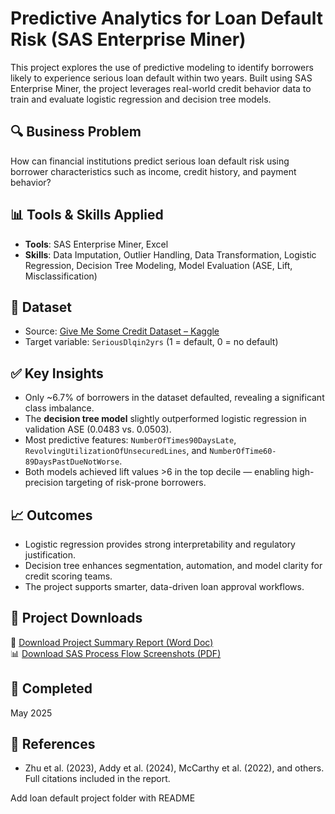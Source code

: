 # Predictive Analytics for Loan Default Risk (SAS Enterprise Miner)

This project explores the use of predictive modeling to identify borrowers likely to experience serious loan default within two years. Built using SAS Enterprise Miner, the project leverages real-world credit behavior data to train and evaluate logistic regression and decision tree models.

## 🔍 Business Problem
How can financial institutions predict serious loan default risk using borrower characteristics such as income, credit history, and payment behavior?

## 📊 Tools & Skills Applied
- **Tools**: SAS Enterprise Miner, Excel
- **Skills**: Data Imputation, Outlier Handling, Data Transformation, Logistic Regression, Decision Tree Modeling, Model Evaluation (ASE, Lift, Misclassification)

## 🧾 Dataset
- Source: [Give Me Some Credit Dataset – Kaggle](https://www.kaggle.com/datasets/c/GiveMeSomeCredit)
- Target variable: `SeriousDlqin2yrs` (1 = default, 0 = no default)

## ✅ Key Insights
- Only ~6.7% of borrowers in the dataset defaulted, revealing a significant class imbalance.
- The **decision tree model** slightly outperformed logistic regression in validation ASE (0.0483 vs. 0.0503).
- Most predictive features: `NumberOfTimes90DaysLate`, `RevolvingUtilizationOfUnsecuredLines`, and `NumberOfTime60-89DaysPastDueNotWorse`.
- Both models achieved lift values >6 in the top decile — enabling high-precision targeting of risk-prone borrowers.

## 📈 Outcomes
- Logistic regression provides strong interpretability and regulatory justification.
- Decision tree enhances segmentation, automation, and model clarity for credit scoring teams.
- The project supports smarter, data-driven loan approval workflows.

## 📂 Project Downloads

📘 [Download Project Summary Report (Word Doc)](project-files/Loan_Default_Risk_Summary.docx)  
📊 [Download SAS Process Flow Screenshots (PDF)](project-files/Loan_Default_SAS_Flows.pdf)  

## 📅 Completed
May 2025

## 📄 References
- Zhu et al. (2023), Addy et al. (2024), McCarthy et al. (2022), and others. Full citations included in the report.


Add loan default project folder with README
